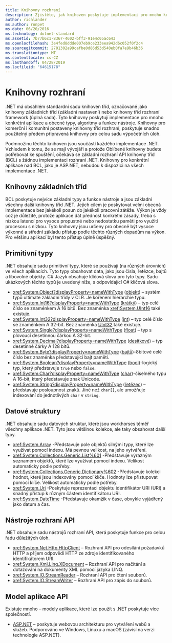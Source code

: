 ```yaml
---
title: Knihovny rozhraní
description: Zjistěte, jak knihoven poskytuje implementaci pro mnoho konkrétní aplikace a obecné typy, algoritmy a funkce nástroj.
author: richlander
ms.author: ronpet
ms.date: 06/20/2016
ms.technology: dotnet-standard
ms.assetid: 7b77b6c1-8367-4602-bff3-91e4c05ac643
ms.openlocfilehash: 3e4fed8ddde007eb9ce233eea942d6c052f0f2c4
ms.sourcegitcommit: 2701302a99cafbe0d86d53d540eb0fa7e9b46b36
ms.translationtype: MT
ms.contentlocale: cs-CZ
ms.lasthandoff: 04/28/2019
ms.locfileid: "64615178"
---
```

# <a name="framework-libraries"></a>Knihovny rozhraní

.NET má obsáhlém standardní sadu knihoven tříd, označované jako knihovny základních tříd (základní nastavení) nebo knihovny tříd rozhraní framework (úplná sada). Tyto knihovny poskytují implementace pro mnoho konkrétní aplikace a obecné typy, algoritmy a funkce nástroje. Knihovny pro komerční i komunitní postaveny knihovny tříd rozhraní, poskytuje snadno použitelný předem připravená knihovny pro celou sadu výpočetních úloh.

Podmnožinu těchto knihoven jsou součástí každého implementace .NET. Vzhledem k tomu, že se mají vývojáři a protože Oblíbené knihovny budete potřebovat ke spuštění, očekává se základní rozhraní API knihovny tříd (BCL) s žádnou implementaci rozhraní .NET. Knihovny pro konkrétní aplikace nad BCL, jako je ASP.NET, nebudou k dispozici na všech implementace .NET.

## <a name="base-class-libraries"></a>Knihovny základních tříd

BCL poskytuje nejvíce základní typy a funkce nástroje a jsou základní všechny další knihovny tříd .NET. Jejich cílem je poskytovat velmi obecná implementace bez jakékoli posun do jakékoli pracovní zátěže. Výkon je vždy což je důležité, protože aplikace dát přednost konkrétní zásady, třeba s nízkou latencí pro vysoce propustné nebo nedostatku paměti pro využití procesoru s nízkou. Tyto knihovny jsou určeny pro obecně být vysoce výkonné a střední základu přístup podle těchto různých dopadům na výkon. Pro většinu aplikací byl tento přístup úplně úspěšný.

## <a name="primitive-types"></a>Primitivní typy

.NET obsahuje sadu primitivní typy, které se používají (na různých úrovních) ve všech aplikacích. Tyto typy obsahovat data, jako jsou čísla, řetězce, bajtů a libovolné objekty. C# Jazyk obsahuje klíčová slova pro tyto typy. Sadu ukázkových těchto typů je uvedený níže, s odpovídající C# klíčová slova.

* <xref:System.Object?displayProperty=nameWithType> ([objekt](../csharp/language-reference/keywords/object.md)) – systém typů ultimate základní třídy v CLR. Je kořenem hierarchie typu.
* <xref:System.Int16?displayProperty=nameWithType> ([krátký](../csharp/language-reference/keywords/short.md)) – typ celé číslo se znaménkem A 16 bitů. Bez znaménka <xref:System.UInt16> také existuje.
* <xref:System.Int32?displayProperty=nameWithType> ([int](../csharp/language-reference/keywords/int.md)) – typ celé číslo se znaménkem A 32-bit. Bez znaménka [UInt32](../csharp/language-reference/keywords/uint.md) také existuje.
* <xref:System.Single?displayProperty=nameWithType> ([float](../csharp/language-reference/keywords/float.md)) – typ s plovoucí desetinnou čárkou A 32-bit.
* <xref:System.Decimal?displayProperty=nameWithType> ([desítkové](../csharp/language-reference/keywords/decimal.md)) – typ desetinné čárky A 128 bitů.
* <xref:System.Byte?displayProperty=nameWithType> ([bajtů](../csharp/language-reference/keywords/byte.md))-8bitové celé číslo bez znaménka představující bajt paměti.
* <xref:System.Boolean?displayProperty=nameWithType> ([bool](../csharp/language-reference/keywords/bool.md))-logický typ, který představuje `true` nebo `false`.
* <xref:System.Char?displayProperty=nameWithType> ([char](../csharp/language-reference/keywords/char.md))-číselného typu A 16-bit, který představuje znak Unicode.
* <xref:System.String?displayProperty=nameWithType> ([řetězec](../csharp/language-reference/keywords/string.md)) – představuje posloupnost znaků. Jiné než `char[]`, ale umožňuje indexování do jednotlivých `char` v `string`.

## <a name="data-structures"></a>Datové struktury

.NET obsahuje sadu datových struktur, které jsou workhorses téměř všechny aplikace .NET. Tyto jsou většinou kolekce, ale taky obsahovat další typy.

* <xref:System.Array> -Představuje pole objektů silnými typy, které lze využívat pomocí indexu. Má pevnou velikost, na jeho vytváření.
* <xref:System.Collections.Generic.List%601> -Představuje výrazným seznamem objektů, které lze využívat pomocí indexu. Velikost automaticky podle potřeby.
* <xref:System.Collections.Generic.Dictionary%602> -Představuje kolekci hodnot, které jsou indexovány pomocí klíče. Hodnoty lze přistupovat pomocí klíče. Velikost automaticky podle potřeby.
* <xref:System.Uri> -Poskytuje reprezentaci objektu identifikátor URI (URI) a snadný přístup k různým částem identifikátoru URI.
* <xref:System.DateTime> -Představuje okamžik v čase, obvykle vyjádřený jako datum a čas.

## <a name="utility-apis"></a>Nástroje rozhraní API

.NET obsahuje sadu nástrojů rozhraní API, která poskytuje funkce pro celou řadu důležitých úloh.

* <xref:System.Net.Http.HttpClient> – Rozhraní API pro odesílání požadavků HTTP a příjem odpovědí HTTP ze zdroje identifikovaného identifikátorem URI.
* <xref:System.Xml.Linq.XDocument> – Rozhraní API pro načítání a dotazování na dokumenty XML pomocí jazyka LINQ.
* <xref:System.IO.StreamReader> – Rozhraní API pro čtení souborů. 
* <xref:System.IO.StreamWriter> – Rozhraní API pro zápis do souborů.

## <a name="app-model-apis"></a>Model aplikace API

Existuje mnoho – modely aplikace, které lze použít s .NET poskytuje více společností.

* [ASP.NET](https://www.asp.net) – poskytuje webovou architekturu pro vytváření webů a služeb. Podporováno ve Windows, Linuxu a macOS (závisí na verzi technologie ASP.NET).
